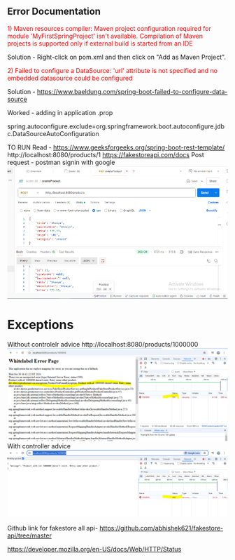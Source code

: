 ## Error Documentation
<font color="red">1) Maven resources compiler: Maven project configuration required for module 'MyFirstSpringProject' isn't available. Compilation of Maven projects is supported only if external build is started from an IDE</font>

Solution - Right-click on pom.xml and then click on "Add as Maven Project". 

<font color="red">2) Failed to configure a DataSource: 'url' attribute is not specified and no embedded datasource could be configured </font>

Solution - https://www.baeldung.com/spring-boot-failed-to-configure-data-source

Worked - adding in application .prop

spring.autoconfigure.exclude=org.springframework.boot.autoconfigure.jdbc.DataSourceAutoConfiguration


TO RUN
Read - https://www.geeksforgeeks.org/spring-boot-rest-template/
http://localhost:8080/products/1
https://fakestoreapi.com/docs
Post request - postman signin with google
![img.png](img.png)

# Exceptions
 Without controlelr advice
 http://localhost:8080/products/1000000
![img_1.png](img_1.png)
With controller advice
![img_2.png](img_2.png)

Github link for fakestore all api-
https://github.com/abhishek621/fakestore-api/tree/master

https://developer.mozilla.org/en-US/docs/Web/HTTP/Status


